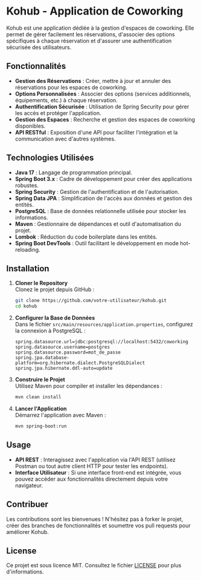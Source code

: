 # Kohub - Application de Coworking

Kohub est une application dédiée à la gestion d'espaces de coworking. Elle permet de gérer facilement les réservations, d'associer des options spécifiques à chaque réservation et d'assurer une authentification sécurisée des utilisateurs.

## Fonctionnalités

- **Gestion des Réservations** : Créer, mettre à jour et annuler des réservations pour les espaces de coworking.
- **Options Personnalisées** : Associer des options (services additionnels, équipements, etc.) à chaque réservation.
- **Authentification Sécurisée** : Utilisation de Spring Security pour gérer les accès et protéger l'application.
- **Gestion des Espaces** : Recherche et gestion des espaces de coworking disponibles.
- **API RESTful** : Exposition d'une API pour faciliter l'intégration et la communication avec d'autres systèmes.

## Technologies Utilisées

- **Java 17** : Langage de programmation principal.
- **Spring Boot 3.x** : Cadre de développement pour créer des applications robustes.
- **Spring Security** : Gestion de l'authentification et de l'autorisation.
- **Spring Data JPA** : Simplification de l'accès aux données et gestion des entités.
- **PostgreSQL** : Base de données relationnelle utilisée pour stocker les informations.
- **Maven** : Gestionnaire de dépendances et outil d'automatisation du projet.
- **Lombok** : Réduction du code boilerplate dans les entités.
- **Spring Boot DevTools** : Outil facilitant le développement en mode hot-reloading.

## Installation

1. **Cloner le Repository**  
   Clonez le projet depuis GitHub :
   ```bash
   git clone https://github.com/votre-utilisateur/kohub.git
   cd kohub
   ```

2. **Configurer la Base de Données**  
   Dans le fichier `src/main/resources/application.properties`, configurez la connexion à PostgreSQL :
   ```properties
   spring.datasource.url=jdbc:postgresql://localhost:5432/coworking
   spring.datasource.username=postgres
   spring.datasource.password=mot_de_passe
   spring.jpa.database-platform=org.hibernate.dialect.PostgreSQLDialect
   spring.jpa.hibernate.ddl-auto=update
   ```

3. **Construire le Projet**  
   Utilisez Maven pour compiler et installer les dépendances :
   ```bash
   mvn clean install
   ```

4. **Lancer l'Application**  
   Démarrez l'application avec Maven :
   ```bash
   mvn spring-boot:run
   ```

## Usage

- **API REST** : Interagissez avec l'application via l'API REST (utilisez Postman ou tout autre client HTTP pour tester les endpoints).
- **Interface Utilisateur** : Si une interface front-end est intégrée, vous pouvez accéder aux fonctionnalités directement depuis votre navigateur.

## Contribuer

Les contributions sont les bienvenues ! N'hésitez pas à forker le projet, créer des branches de fonctionnalités et soumettre vos pull requests pour améliorer Kohub.

## License

Ce projet est sous licence MIT. Consultez le fichier [LICENSE](LICENSE) pour plus d'informations.


